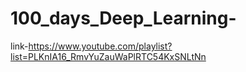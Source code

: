 # 100_days_Deep_Learning-
link-https://www.youtube.com/playlist?list=PLKnIA16_RmvYuZauWaPlRTC54KxSNLtNn
